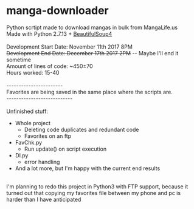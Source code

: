 # manga-downloader
Python scrtipt made to download mangas in bulk from MangaLife.us
<br>Made with Python 2.7.13 + <a href="https://www.crummy.com/software/BeautifulSoup/">BeautifulSoup4</a>
<br><br>Development Start Date: November 11th 2017 8PM
<br><strike>Development End Date: December 17th 2017 2PM</strike> -- Maybe I'll end it sometime
<br>Amount of lines of code: ~450±70
<br>Hours worked: 15-40
<br><br>-----------------------<br>
Favorites are being saved in the same place where the scripts are.
<br>---------------------------
<br><br>Unfinished stuff:
<ul>
    <li>Whole project
        <ul>
            <li>Deleting code duplicates and redundant code</li>
            <li>Favorites on an ftp</li>
        </ul>
    </li>
    <li>FavChk.py
        <ul>
            <li>Run update() on script execution</li>
        </ul>
    </li>
    <li>Dl.py
        <ul>
            <li>error handling</li>
        </ul>
    </li>
    <li>And a lot more, but I'm happy with the current end results</li>
</ul>
<br>
I'm planning to redo this project in Python3 with FTP support, because it turned out that copying my favorites file between my phone and pc is harder than I have anticipated
